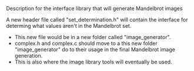 Description for the interface library that will generate Mandelbrot images

A new header file called "set_determination.h" will contain the interface for determing what values aren't in the Mandelbrot set.
- This new file would be in a new folder called "image_generator".
- complex.h and complex.c should move to a this new folder "image_generator" do to their usage in the final Mandelbrot image generation.
- This is also where the image library tools will eventually be used.

